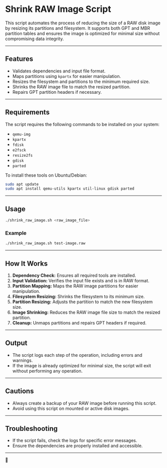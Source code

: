 # Shrink RAW Image Script

This script automates the process of reducing the size of a RAW disk image by resizing its partitions and filesystem. It supports both GPT and MBR partition tables and ensures the image is optimized for minimal size without compromising data integrity.

---

## **Features**
- Validates dependencies and input file format.
- Maps partitions using `kpartx` for easier manipulation.
- Resizes the filesystem and partitions to the minimum required size.
- Shrinks the RAW image file to match the resized partition.
- Repairs GPT partition headers if necessary.

---

## **Requirements**
The script requires the following commands to be installed on your system:
- `qemu-img`
- `kpartx`
- `fdisk`
- `e2fsck`
- `resize2fs`
- `gdisk`
- `parted`

To install these tools on Ubuntu/Debian:
```bash
sudo apt update
sudo apt install qemu-utils kpartx util-linux gdisk parted
```

---

## **Usage**
```bash
./shrink_raw_image.sh <raw_image_file>
```

### **Example**
```bash
./shrink_raw_image.sh test-image.raw
```

---

## **How It Works**
1. **Dependency Check:** Ensures all required tools are installed.
2. **Input Validation:** Verifies the input file exists and is in RAW format.
3. **Partition Mapping:** Maps the RAW image partitions for easier manipulation.
4. **Filesystem Resizing:** Shrinks the filesystem to its minimum size.
5. **Partition Resizing:** Adjusts the partition to match the new filesystem size.
6. **Image Shrinking:** Reduces the RAW image file size to match the resized partition.
7. **Cleanup:** Unmaps partitions and repairs GPT headers if required.

---

## **Output**
- The script logs each step of the operation, including errors and warnings.
- If the image is already optimized for minimal size, the script will exit without performing any operation.

---

## **Cautions**
- Always create a backup of your RAW image before running this script.
- Avoid using this script on mounted or active disk images.

---

## **Troubleshooting**
- If the script fails, check the logs for specific error messages.
- Ensure the dependencies are properly installed and accessible.

---
 🚀